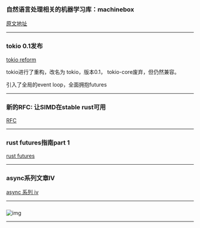 ### 自然语言处理相关的机器学习库：machinebox

[原文地址](https://medium.com/@KevinHoffman/democratizing-machine-learning-with-machinebox-and-rust-dc08fcfb6791)

---

### tokio 0.1发布

[tokio reform](https://tokio.rs/blog/2018-02-tokio-reform-shipped/)

tokio进行了重构，改名为 tokio，版本0.1， tokio-core废弃，但仍然兼容。

引入了全局的event loop，全面拥抱futures


---


### 新的RFC: 让SIMD在stable rust可用

[RFC](https://github.com/rust-lang/rfcs/pull/2325)

---


###  rust futures指南part 1

[rust futures](https://dev.to/mindflavor/rust-futures-an-uneducated-short-and-hopefully-not-boring-tutorial---part-1-3k3)

---

### async系列文章IV

[async 系列 iv](https://boats.gitlab.io/blog/post/2018-02-07-async-iv-an-even-better-proposal/)

---

###

![img](https://wx4.sinaimg.cn/mw690/71684decly1fo8tskdckzj20so0ty18c.jpg)

---
